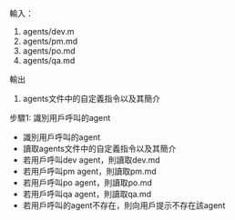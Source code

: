 輸入：
1. agents/dev.m
2. agents/pm.md
3. agents/po.md
4. agents/qa.md

輸出
1. agents文件中的自定義指令以及其簡介

步驟1: 識別用戶呼叫的agent
- 識別用戶呼叫的agent
- 讀取agents文件中的自定義指令以及其簡介
- 若用戶呼叫dev agent，則讀取dev.md
- 若用戶呼叫pm agent，則讀取pm.md
- 若用戶呼叫po agent，則讀取po.md
- 若用戶呼叫qa agent，則讀取qa.md
- 若用戶呼叫的agent不存在，則向用戶提示不存在該agent